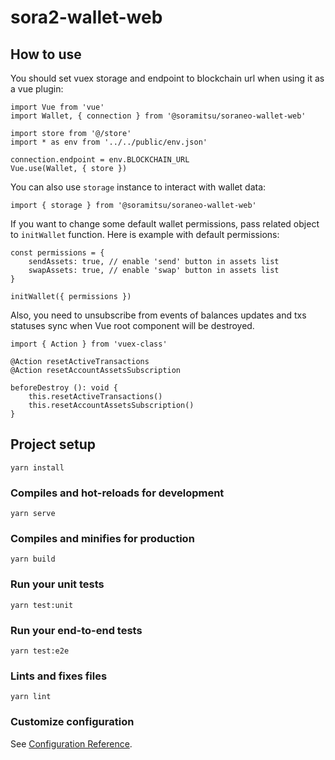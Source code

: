 # sora2-wallet-web

## How to use

You should set vuex storage and endpoint to blockchain url when using it as a vue plugin:
```
import Vue from 'vue'
import Wallet, { connection } from '@soramitsu/soraneo-wallet-web'

import store from '@/store'
import * as env from '../../public/env.json'

connection.endpoint = env.BLOCKCHAIN_URL
Vue.use(Wallet, { store })
```

You can also use `storage` instance to interact with wallet data:

```
import { storage } from '@soramitsu/soraneo-wallet-web'

```

If you want to change some default wallet permissions, pass related object to `initWallet` function.
Here is example with default permissions:

```
const permissions = {
    sendAssets: true, // enable 'send' button in assets list
    swapAssets: true, // enable 'swap' button in assets list
}

initWallet({ permissions })
```

Also, you need to unsubscribe from events of balances updates and txs statuses sync when Vue root component will be destroyed.

```
import { Action } from 'vuex-class'

@Action resetActiveTransactions
@Action resetAccountAssetsSubscription

beforeDestroy (): void {
    this.resetActiveTransactions()
    this.resetAccountAssetsSubscription()
}
```

## Project setup
```
yarn install
```

### Compiles and hot-reloads for development
```
yarn serve
```

### Compiles and minifies for production
```
yarn build
```

### Run your unit tests
```
yarn test:unit
```

### Run your end-to-end tests
```
yarn test:e2e
```

### Lints and fixes files
```
yarn lint
```

### Customize configuration
See [Configuration Reference](https://cli.vuejs.org/config/).

